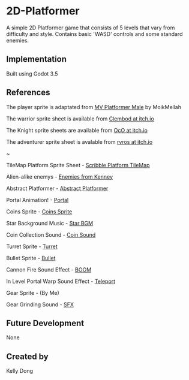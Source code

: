# 2D-Platformer

A simple 2D Platformer game that consists of 5 levels that vary from difficulty and style. Contains basic 'WASD' controls and some standard enemies.

## Implementation

Built using Godot 3.5

## References

The player sprite is adaptated from [MV Platformer Male](https://opengameart.org/content/mv-platformer-male-32x64) by MoikMellah

The warrior sprite sheet is available from [Clembod at itch.io](https://clembod.itch.io/warrior-free-animation-set)

The Knight sprite sheets are available from [OcO at itch.io](https://oco.itch.io/medieval-fantasy-character-pack)

The adventurer sprite sheet is avalable from [rvros at itch.io](https://rvros.itch.io/animated-pixel-hero)

~

TileMap Platform Sprite Sheet - [Scribble Platform TileMap](https://kenney.nl/assets/scribble-platformer)

Alien-alike enemys - [Enemies from Kenney](https://kenney.nl/assets/platformer-art-extended-enemies)

Abstract Platformer - [Abstract Platformer](https://kenney.nl/assets/abstract-platformer)

Portal Animation! - [Portal](https://ruxar.itch.io/portal)

Coins Sprite - [Coins Sprite](https://opengameart.org/content/coins)

Star Background Music - [Star BGM](https://opengameart.org/content/the-farthest-star)

Coin Collection Sound - [Coin Sound](https://opengameart.org/content/plingy-coin)

Turret Sprite - [Turret](https://opengameart.org/content/tower-defence-basic-towers)

Bullet Sprite - [Bullet](https://opengameart.org/content/pixel-bullet)

Cannon Fire Sound Effect - [BOOM](https://opengameart.org/content/cannon-fire)

In Level Portal Warp Sound Effect - [Teleport](https://opengameart.org/content/teleport)

Gear Sprite - (By Me)

Gear Grinding Sound - [SFX](https://pixabay.com/sound-effects/running-gear-6403/)

## Future Development

None

## Created by 

Kelly Dong
